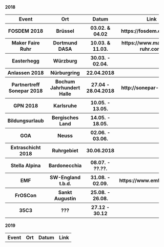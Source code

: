 **2018**

<TABLE>
<tr><th>Event</th><th>Ort</th><th>Datum</th><th>Link</th></tr>
<tr><th> FOSDEM 2018 </th><th> Brüssel </th><th> 03.02. & 04.02 </th><th> https://fosdem.org/2018/ </th></tr>
<tr><th> Maker Faire Ruhr </th><th>  Dortmund DASA </th><th>  10.03. & 11.03.          </th><th>         https://www.makerfaire-ruhr.com/      </th></tr>
<tr><th> Easterhegg</th><th>Würzburg  </th><th>     30.03. - 02.04.     </th><th>               </th></tr>
<tr><th>Anlassen 2018</th><th>Nürburgring</th><th>22.04.2018</th><th>               </th></tr>
<tr><th> Partnertreff Sonepar 2018</th><th>Bochum Jahrhundert Halle </th><th>27.04 - 28.04.2018</th><th>http://sonepar-events.de              </th></tr>
  
<tr><th>   GPN 2018      </th><th> Karlsruhe       </th><th>  10.05. - 13.05.      </th><th>               </th></tr>
<tr><th>   Bildungsurlaub   </th><th>  Bergisches Land      </th><th>  14.05. - 18.05.          </th><th>               </th></tr>
<tr><th>   GOA      </th><th>    Neuss     </th><th>     02.06. - 03.06.       </th><th>               </th></tr>
<tr><th>   Extraschicht 2018      </th><th>  Ruhrgebiet       </th><th>       30.06.2018     </th><th>               </th></tr>
<tr><th>   Stella Alpina      </th><th>   Bardonecchia      </th><th>    08.07. - ??.??.        </th><th>               </th></tr>
<tr><th>   EMF      </th><th>   SW-England t.b.d.      </th><th>   31.08. - 02.09.        </th><th>      https://www.emfcamp.org/         </th></tr>
<tr><th>   FrOSCon      </th><th>  Sankt Augustin      </th><th>   25.08. - 26.08.        </th><th>             </th></tr>
<tr><th>   35C3   </th><th>   ???    </th><th>   27.12 - 30.12        </th><th>             </th></tr>
</TABLE>

**2019**

<TABLE>

<tr><th>Event</th><th>Ort</th><th>Datum</th><th>Link</th></tr>


</TABLE>










